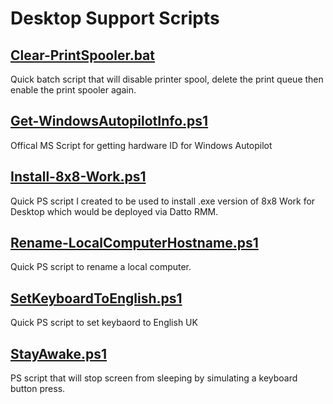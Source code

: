 # Desktop Support Scripts

## [Clear-PrintSpooler.bat](Clear-PrintSpooler.bat)
Quick batch script that will disable printer spool, delete the print queue then enable the print spooler again.

## [Get-WindowsAutopilotInfo.ps1](Get-WindowsAutopilotInfo.ps1)
Offical MS Script for getting hardware ID for Windows Autopilot

## [Install-8x8-Work.ps1](Install-8x8-Work.ps1)
Quick PS script I created to be used to install .exe version of 8x8 Work for Desktop which would be deployed via Datto RMM.

## [Rename-LocalComputerHostname.ps1](Rename-LocalComputerHostname.ps1)
Quick PS script to rename a local computer.

## [SetKeyboardToEnglish.ps1](SetKeyboardToEnglish.ps1)
Quick PS script to set keybaord to English UK

## [StayAwake.ps1](StayAwake.ps1)
PS script that will stop screen from sleeping by simulating a keyboard button press.